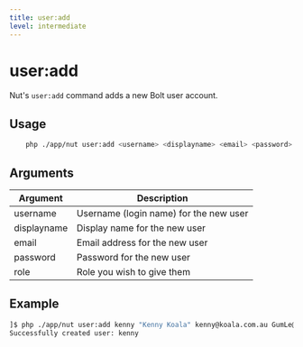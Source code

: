 ```yaml
---
title: user:add
level: intermediate
---
```

user:add
========

Nut's `user:add` command adds a new Bolt user account.

## Usage

```bash
    php ./app/nut user:add <username> <displayname> <email> <password> <role>
```


## Arguments

| Argument | Description |
|----------|-------------|
| username    | Username (login name) for the new user
| displayname | Display name for the new user
| email       | Email address for the new user
| password    | Password for the new user
| role        | Role you wish to give them


## Example

```bash
]$ php ./app/nut user:add kenny "Kenny Koala" kenny@koala.com.au GumLe@ves editor
Successfully created user: kenny
```

